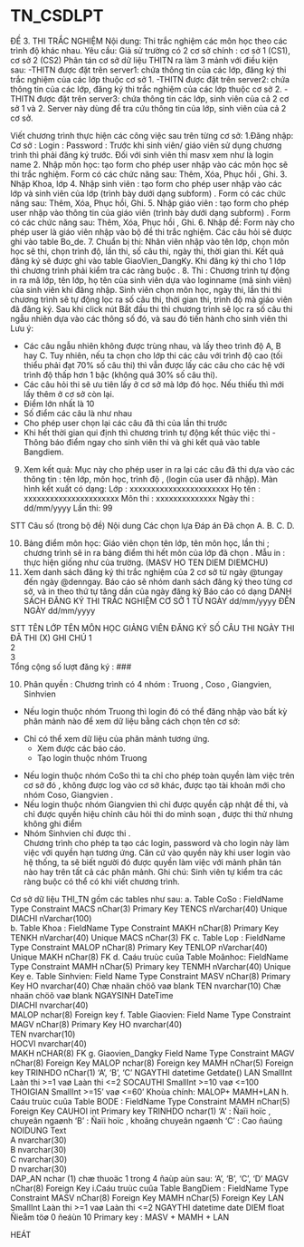 # TN_CSDLPT

ĐỀ 3. THI TRẮC  NGHIỆM
Nội dung: Thi trắc nghiệm các môn học theo các trình độ khác nhau.
Yêu cầu: Giả sử  trường có 2 cơ sở chính : cơ sở 1  (CS1), cơ sở 2  (CS2) 
Phân tán cơ sở dữ liệu THITN ra làm 3 mảnh với điều kiện sau: 
-THITN được đặt trên server1: chứa thông tin của các lớp, đăng ký thi trắc nghiệm của các lớp thuộc cơ sở 1.
-THITN được đặt trên server2: chứa thông tin của các lớp, đăng ký thi trắc nghiệm của các lớp thuộc cơ sở 2.
-THITN được đặt trên server3: chứa thông tin  các lớp, sinh viên   của cả 2 cơ sở 1 và 2. Server này dùng để tra cứu thông tin của lớp, sinh viên của cả 2 cơ sở. 

Viết chương trình thực hiện các công việc sau trên từng cơ sở:
1.Đăng nhập:
 Cơ sở		:
Login     	:
Password	:
Trước khi sinh viên/ giáo viên sử dụng chương trình thì phải đăng ký trước.  Đối với sinh viên thì masv xem như là login name
2. Nhập môn học: tạo form cho phép user nhập vào các môn học sẽ thi trắc nghiệm. Form có các chức năng sau: Thêm, Xóa,  Phục hồi , Ghi.
3. Nhập Khoa, lớp
4. Nhập sinh viên : tạo form cho phép user nhập vào các lớp và sinh viên của lớp (trình bày dưới dạng subform) . Form có các chức năng sau: Thêm, Xóa,  Phục hồi, Ghi.
5. Nhập giáo viên : tạo form cho phép user nhập vào thông tin của giáo viên (trình bày dưới dạng subform) . Form có các chức năng sau: Thêm, Xóa,  Phục hồi , Ghi.
6. Nhập đề: Form này cho phép user là giáo viên nhập vào bộ đề thi trắc nghiệm. Các câu hỏi sẽ được ghi vào table Bo_de.
7. Chuẩn bị thi: Nhân viên nhập vào tên lớp, chọn môn học sẽ thi, chọn trình độ, lần thi, số câu thi, ngày thi, thời gian thi. Kết quả đăng ký sẽ được ghi vào table GiaoVien_DangKy. Khi đăng ký thi cho 1 lớp thì chương trình  phải kiểm tra các ràng buộc .
8. Thi : Chương trình tự động in ra mã lớp, tên lớp, họ tên  của sinh viên dựa vào loginname (mã sinh viên) của sinh viên khi đăng nhập. Sinh viên chọn môn học, ngày thi, lần thi thì chương trình sẽ tự động lọc ra số câu thi, thời gian thi, trình độ mà giáo viên đã đăng ký. Sau khi click nút Bắt đầu thi thì chương trình sẽ lọc ra số câu thi ngẫu nhiên dựa vào các thông số đó, và sau đó tiến hành cho sinh viên thi
Lưu ý:	
- Các câu ngẫu nhiên không được trùng nhau, và lấy theo trình độ A, B hay C. Tuy nhiên, nếu ta chọn cho lớp thi các câu với trình độ cao (tối thiểu phải đạt 70% số câu thi) thì vẫn được lấy các câu cho các hệ với trình độ thấp hơn 1 bậc (không quá 30% số câu thi).
- Các câu hỏi thi sẽ ưu tiên lấy ở cơ sở mà lớp đó học. Nếu thiếu thì mới lấy thêm ở cơ sở còn lại.
- Điểm lớn nhất là 10
- Số điểm các câu là như nhau
- Cho phép user chọn lại các câu đã thi của lần thi trước
- Khi hết thời gian qui định thì chương trình tự động kết thúc việc thi
-Thông báo điểm ngay cho sinh viên thi và ghi kết quả vào table Bangdiem.
9. Xem kết quả:  Mục này cho phép user in ra lại các câu đã thi dựa vào các thông tin : tên lớp, môn học, trình độ , (login của user đã nhập).
Màn hình kết xuất có dạng:
Lớp	: xxxxxxxxxxxxxxxxxxxxxxx
Họ tên	: xxxxxxxxxxxxxxxxxxxxxx
Môn thi	: xxxxxxxxxxxxxx
Ngày thi 	: 	dd/mm/yyyy			Lần thi: 99

STT	Câu số
(trong bộ đề)	Nội dung	Các chọn lựa	Đáp án	Đã chọn
			A.
B.
C.
D.		
					
10. Bảng điểm môn học: Giáo viên chọn tên lớp, tên môn học, lần thi ; chương trình sẽ in ra bảng điểm thi hết môn của lớp đã chọn .  Mẫu in : thực hiện giống như của trường. (MASV HO  TEN DIEM  DIEMCHU)
11. Xem danh sách đăng ký thi trắc nghiệm của 2 cơ sở từ ngày @tungay đến ngày @denngay. Báo cáo sẽ nhóm danh sách đăng ký theo từng cơ sở,  và in theo thứ tự tăng dần của ngày đăng ký
Báo cáo có dạng
DANH SÁCH ĐĂNG KÝ THI TRẮC NGHIỆM CƠ SỞ 1
TỪ NGÀY dd/mm/yyyy  ĐẾN NGÀY dd/mm/yyyy

STT	TÊN LỚP	TÊN MÔN HỌC	GIẢNG VIÊN ĐĂNG KÝ	SỐ CÂU THI	NGÀY THI	ĐÃ THI (X)	GHI CHÚ
1			 				
2							
3							
Tổng cộng số lượt đăng ký : ###

10. Phân quyền : Chương trình có 4 nhóm : Truong , Coso , Giangvien, Sinhvien
-  Nếu login thuộc nhóm Truong thì login đó có thể đăng nhập vào bất kỳ phân mảnh  nào để xem dữ liệu bằng cách chọn tên cơ sở:
 + Chỉ có thể xem dữ liệu của phân mảnh tương ứng.
 	 + Xem được các báo cáo.
	 + Tạo login thuộc nhóm Truong
-  Nếu login thuộc nhóm CoSo thì ta chỉ cho phép toàn quyền làm việc trên cơ sở  đó , không được log vào cơ sở  khác,   được tạo tài khoản mới cho nhóm Coso, Giangvien .
- Nếu login thuộc nhóm Giangvien thì chỉ được quyền cập nhật đề thi, và chỉ được quyền hiệu chỉnh câu hỏi thi do mình soạn , được thi thử nhưng không ghi điểm
- Nhóm Sinhvien chỉ được thi .  
Chương trình cho phép ta tạo các login, password và cho login này làm việc với quyền hạn tương ứng. Căn cứ vào quyền này khi user login vào hệ thống, ta sẽ biết người đó được quyền làm việc với mảnh phân tán nào hay trên tất cả các phân mảnh.
Ghi chú: Sinh viên tự kiểm tra các ràng buộc có thể có khi viết chương trình.

Cơ sở dữ liệu THI_TN gồm các tables như sau:
a. Table CoSo :
FieldName	Type	Constraint
MACS	nChar(3)	Primary Key
TENCS	nVarchar(40)	Unique
DIACHI	nVarchar(100)	
b. Table Khoa :
FieldName	Type	Constraint
MAKH	nChar(8)	Primary Key
TENKH	nVarchar(40)	Unique
MACS	nChar(3)	FK
c. Table Lop :
FieldName	Type	Constraint
MALOP	nChar(8)	Primary Key
TENLOP	nVarchar(40)	Unique
MAKH	nChar(8)	FK
d. Caáu truùc cuûa Table Moânhoc:
FieldName	Type	Constraint
MAMH	nChar(5)	Primary key
TENMH	nVarchar(40)	Unique Key
e. Table Sinhvien:
Field Name	Type	Constraint
MASV	nChar(8)	Primary Key
HO	nvarchar(40)	Chæ nhaän chöõ vaø blank
TEN	nvarchar(10)	Chæ nhaän chöõ vaø blank
NGAYSINH	DateTime	
DIACHI	nvarchar(40)	
MALOP	nchar(8)	Foreign key
f. Table Giaovien:
Field Name	Type	Constraint
MAGV	nChar(8)	Primary Key
HO	nvarchar(40)	
TEN	nvarchar(10)	
HOCVI	nvarchar(40)	
MAKH	nCHAR(8)	FK
g. Giaovien_Dangky
Field Name	Type	Constraint
MAGV	nChar(8)	Foreign  Key
MALOP	nchar(8)	Foreign key
MAMH	nChar(5)	Foreign key
TRINHDO	nChar(1)	‘A’, ‘B’, ‘C’
NGAYTHI	datetime	Getdate()
LAN	SmallInt	 Laàn thi >=1 vaø Laàn thi <=2
SOCAUTHI	SmallInt	>=10 vaø <=100
THOIGIAN	SmallInt	>=15’ vaø <=60’
Khoùa chính:  MALOP+ MAMH+LAN
h. Caáu truùc cuûa Table BODE :
FieldName	Type	Constraint
MAMH	nChar(5)	Foreign Key
CAUHOI	int	Primary key
TRINHDO	nchar(1)	‘A’ : Ñaïi hoïc , chuyeân ngaønh
‘B’ : Ñaïi hoïc , khoâng chuyeân ngaønh
‘C’ : Cao ñaúng
NOIDUNG	Text	
A	nvarchar(30)	
B	nvarchar(30)	
C	nvarchar(30)	
D	nvarchar(30)	
DAP_AN	nchar (1)	chæ thuoäc 1 trong 4 ñaùp aùn sau: ‘A’, ‘B’, ‘C’, ‘D’
MAGV	nChar(8)	Foreign  Key
i.Caáu truùc cuûa Table BangDiem :
FieldName	Type	Constraint
MASV	nChar(8)	Foreign Key
MAMH	nChar(5)	Foreign Key
LAN	SmallInt	 Laàn thi >=1 vaø Laàn thi <=2
NGAYTHI	datetime	date
DIEM	float	Ñieåm töø 0 ñeáùn 10
Primary key : MASV + MAMH + LAN


HEÁT
